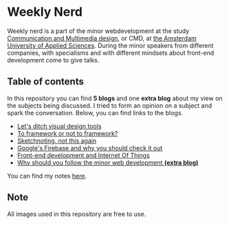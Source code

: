 # Weekly Nerd
Weekly nerd is a part of the minor webdevelopment at the study [Communication and Multimedia design](https://www.cmd-amsterdam.nl/english/), or CMD, at [the Amsterdam University of Applied Sciences](http://www.amsterdamuas.com/). During the minor speakers from different companies, with specialisms and with different mindsets about front-end development come to give talks.

## Table of contents
In this repository you can find **5 blogs** and one **extra blog** about my view on the subjects being discussed. I tried to form an opinion on a subject and spark the conversation. Below, you can find links to the blogs.

* [Let's ditch visual design tools](blog_%230.md)
* [To framework or not to framework?](blog_%231.md)
* [Sketchnoting, not this again](blog_%232.md)
* [Google's Firebase and why you should check it out](blog_%233.md)
* [Front-end development and Internet Of Things](blog_%234.md)
* [Why should you follow the minor web development **(extra blog)**](blog_%235.md)

You can find my notes [here](assets/notes.pdf).

## Note
All images used in this repository are free to use.
